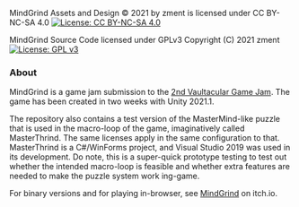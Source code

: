 MindGrind Assets and Design © 2021 by zment is licensed under CC BY-NC-SA 4.0
[![License: CC BY-NC-SA 4.0](https://img.shields.io/badge/License-CC%20BY--NC--SA%204.0-lightgrey.svg)](https://creativecommons.org/licenses/by-nc-sa/4.0/)

MindGrind Source Code licensed under GPLv3
Copyright (C) 2021 zment
[![License: GPL v3](https://img.shields.io/badge/License-GPL%20v3-blue.svg)](https://www.gnu.org/licenses/gpl-3.0)

### About

MindGrind is a game jam submission to the [2nd Vaultacular Game Jam](https://itch.io/jam/a-vaultacular-game-jam). The game has been created in two weeks with Unity 2021.1.

The repository also contains a test version of the MasterMind-like puzzle that is used in the macro-loop of the game, imaginatively called MasterThrind. The same licenses apply in the same configuration to that. MasterThrind is a C#/WinForms project, and Visual Studio 2019 was used in its development. Do note, this is a super-quick prototype testing to test out whether the intended macro-loop is feasible and whether extra features are needed to make the puzzle system work ing-game.

For binary versions and for playing in-browser, see [MindGrind](https://zment.itch.io/MindGrind) on itch.io.

